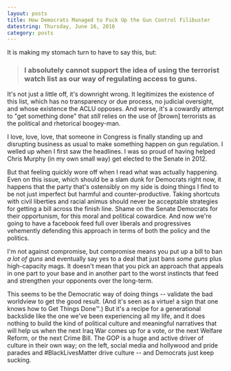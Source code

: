 ```yaml
---
layout: posts
title: How Democrats Managed to Fuck Up the Gun Control Filibuster
datestring: Thursday, June 16, 2016
category: posts
---
```


It is making my stomach turn to have to say this, but: 

> ### I absolutely cannot support the idea of using the terrorist watch list as our way of regulating access to guns. 

It's not just a little off, it's downright wrong. It legitimizes 
the existence of this list, which has no transparency or due process, no judicial oversight, and whose existence the ACLU opposes. 
And worse, it's a cowardly attempt to "get something done" that _still_ relies on the use of [brown] terrorists as 
the political and rhetorical boogey-man.

I love, love, love, that someone in Congress is finally standing up and disrupting business as usual to make something 
happen on gun regulation. I welled up when I first saw the headlines. I was so proud of having helped Chris Murphy 
(in my own small way) get elected to the Senate in 2012. 

But that feeling quickly wore off when I read what was actually happening. Even on this issue, which should be a 
slam dunk for Democrats right now, it happens that the party that's ostensibly on my side is doing things I find to 
be not just imperfect but harmful and counter-productive. Taking shortcuts with civil liberties and racial animus 
should never be acceptable strategies for getting a bill across the finish line. Shame on the Senate Democrats for 
their opportunism, for this moral and political cowardice. And now we're going to have a facebook feed full over 
liberals and progressives vehemently defending this approach in terms of both the policy and the politics.

I'm not against compromise, but compromise means you put up a bill to ban *a lot of guns* and eventually say yes to 
a deal that just bans *some guns* plus high-capacity mags. It doesn't mean that you pick an approach that appeals 
in one part to your base and in another part to the worst instincts that feed and strengthen your opponents over the 
long-term. 

This seems to be the Democratic way of doing things -- validate the bad worldview to get the good result. (And it's 
seen as a virtue! a sign that one knows how to Get Things Done™.) But it's a recipe for a generational backslide like 
the one we've been experiencing all my life, and it does nothing to build the kind of political culture and
meaningful narratives that will help us when the next Iraq War comes up for a vote, or the next Welfare Reform, or
the next Crime Bill. The GOP is a huge and active driver of culture in their own way; 
on the left, social media and hollywood and pride parades and #BlackLivesMatter drive culture
-- and Democrats just keep sucking.

